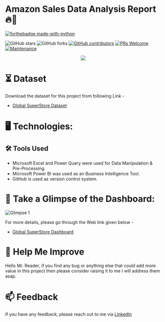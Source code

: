 
# Amazon Sales Data Analysis Report 🔥🍁

<p align="center">

  [![forthebadge made-with-python](https://user-images.githubusercontent.com/84115928/186936561-51e511bd-1992-4b2f-bf2b-f62338c17b82.svg)](https://powerbi.microsoft.com/en-au/)
  
  ![GitHub stars](https://img.shields.io/github/stars/Lokesh-Attarde/Amazon_Sales_Data_Analysis)
  ![GitHub forks](https://img.shields.io/github/forks/Lokesh-Attarde/Amazon_Sales_Data_Analysis)
  [![GitHub contributors](https://img.shields.io/github/contributors/Lokesh-Attarde/Amazon_Sales_Data_Analysis.svg)](https://GitHub.com/Lokesh-Attarde/Amazon_Sales_Data_Analysis/graphs/contributors/)
  [![PRs Welcome](https://img.shields.io/badge/PRs-welcome-brightgreen.svg?style=flat-square)](http://makeapullrequest.com)
  [![Maintenance](https://img.shields.io/badge/Maintained%3F-yes-green.svg)](https://GitHub.com/Naereen/StrapDown.js/graphs/commit-activity)
</p>  

<p align="center">
  <img src="https://user-images.githubusercontent.com/84115928/186946704-883b9440-0e02-496f-9558-c25bd6d7e688.png">
</p>

# ⏳ Dataset
Download the dataset for this project from following Link -
* [Global SuperStore Dataset](https://github.com/Lokesh-Attarde/Global_SuperStore_Data_Analysis/blob/faa07f0eac512fa688af5f66aa214cd8cf10edfb/global_superstore_2016.xlsx)

# 🖥️ Technologies:
## 🛠️ Tools Used
* Microsoft Excel and Power Query were used for Data Manipulation & Pre-Processing. 
* Microsoft Power BI was used as an Business Intelligence Tool.
* GitHub is used as version control system.

# 🌱 Take a Glimpse of the Dashboard:
![Glimpse 1](https://user-images.githubusercontent.com/84115928/186927781-c88fa9b7-1435-44f2-ae6f-267761bbde71.gif)

For more details, please go through the Web link given below -
* [Global SuperStore Dashboard](https://app.powerbi.com/view?r=eyJrIjoiYTlkZTg0MzItOTNhNi00NWU4LThlOTYtNGRlOWIwYzJkMDM2IiwidCI6IjYzYzJjYWI2LWVmOTEtNDk3My05ZTUyLTQ1NDM1MTY5ZTk1MSIsImMiOjEwfQ%3D%3D)

# 🎉 Help Me Improve
Hello Mr. Reader, if you find any bug or anything else that could add more value in this project then please consider raising it to me I will address them asap.
  
# 📫 Feedback
If you have any feedback, please reach out to me via [LinkedIn](https://www.linkedin.com/in/lokesh-attarde-145086141/)
